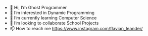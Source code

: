 - 👋 Hi, I’m Ghost Programmer
- 👀 I’m interested in Dynamic Programming
- 🌱 I’m currently learning Computer Science
- 💞️ I’m looking to collaborate School Projects
- 📫 How to reach me https://www.instagram.com/flavian_leander/

<!---
Natnaelayele/Natnaelayele is a ✨ special ✨ repository because its `README.md` (this file) appears on your GitHub profile.
You can click the Preview link to take a look at your changes.
--->
